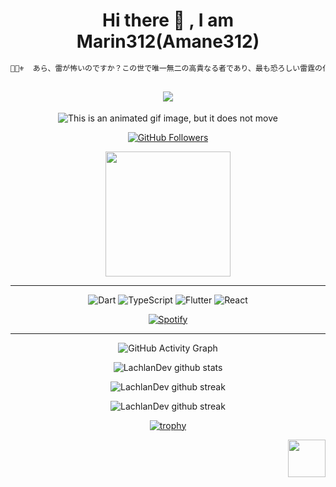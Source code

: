 <div align="center">


# Hi there 👋 , I am Marin312(Amane312)

```javascript
💞👠⚜️  あら、雷が怖いのですか？この世で唯一無二の高貴なる者であり、最も恐ろしい雷霆の化身が、あなたのそばにいるというのに。 💞👠⚜️ 
```

<h2 align = "center"> <img src= "https://count.getloli.com/get/@:Amane312?theme=gelbooru-h"> </h2>

<img src="./photos/wedding-day-wedding.gif" alt="This is an animated gif image, but it does not move"/>

[![GitHub Followers](https://img.shields.io/github/followers/amane312?label=follower%20github&style=flat-square)](https://github.com/amane312)

<img align='center' src="https://profile-counter.glitch.me/amane312/count.svg" width="200">


-------------------


![Dart](https://img.shields.io/badge/Dart-00b4ab.svg?style=for-the-badge&logo=dart&logoColor=white) 
![TypeScript](https://img.shields.io/badge/TypeScript-blue.svg?style=for-the-badge&logo=typescript&logoColor=white) 
![Flutter](https://img.shields.io/badge/Flutter-0175c2.svg?style=for-the-badge&logo=flutter)
![React](https://img.shields.io/badge/React-00d8ff.svg?style=for-the-badge&logo=react&logoColor=white)





[![Spotify](https://now-playing-ten-rho.vercel.app/api/spotify-playing)](https://open.spotify.com/user/hv8of99fkkufnr5m5xxdrpto6)

-------------------

![GitHub Activity Graph](https://activity-graph.herokuapp.com/graph?username=amane312&bg_color=dracula&color=b346c4&line=b346c4&point=ffffff&area=true&hide_border=true)  </p>

![LachlanDev github stats](https://github-readme-stats.vercel.app/api?username=amane312&show_icons=true&theme=radical&count_private=true&include_all_commits=true)

![LachlanDev github streak](https://github-readme-streak-stats.herokuapp.com/?user=amane312&theme=radical&include_all_commits=true&count_private=true)

![LachlanDev github streak](https://github-readme-stats.vercel.app/api/top-langs/?username=amane312&layout=compact&theme=radical&bg_color=0d1117)


[![trophy](https://github-profile-trophy.vercel.app/?username=amane312&theme=radical&margin-w=2&margin-h=2&column=4)](https://github.com/ryo-ma/github-profile-trophy)

<img src="https://view.moezx.cc/images/2021/02/25/7217294a8cb992d37eceeb8f5a01d100.gif" height="60" align="right"/>

<div>
